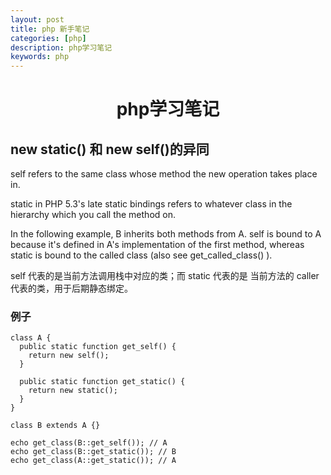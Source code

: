 ```yaml
---
layout: post
title: php 新手笔记
categories: [php]
description: php学习笔记
keywords: php
---
```


<h1 align="center">php学习笔记</h1>

## new static() 和 new self()的异同

self refers to the same class whose method the new operation takes place in.

static in PHP 5.3's late static bindings refers to whatever class in the hierarchy which you call the method on.

In the following example, B inherits both methods from A. self is bound to A because it's defined in A's implementation of the first method, whereas static is bound to the called class (also see  get_called_class() ).


self 代表的是当前方法调用栈中对应的类；而 static 代表的是 当前方法的 caller 代表的类，用于后期静态绑定。

### 例子

```
class A {
  public static function get_self() {
    return new self();
  }

  public static function get_static() {
    return new static();
  }
}

class B extends A {}

echo get_class(B::get_self()); // A
echo get_class(B::get_static()); // B
echo get_class(A::get_static()); // A

```
